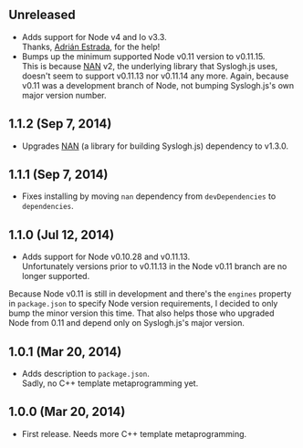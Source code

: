 ## Unreleased
- Adds support for Node v4 and Io v3.3.  
  Thanks, [Adrián Estrada](https://github.com/edsadr), for the help!
- Bumps up the minimum supported Node v0.11 version to v0.11.15.  
  This is because [NAN][nan] v2, the underlying library that Syslogh.js uses,
  doesn't seem to support v0.11.13 nor v0.11.14 any more. Again, because v0.11
  was a development branch of Node, not bumping Syslogh.js's own major version
  number.

## 1.1.2 (Sep 7, 2014)
- Upgrades [NAN][nan] (a library for building Syslogh.js) dependency to v1.3.0.

[nan]: https://github.com/rvagg/nan

## 1.1.1 (Sep 7, 2014)
- Fixes installing by moving `nan` dependency from `devDependencies` to
  `dependencies`.

## 1.1.0 (Jul 12, 2014)
- Adds support for Node v0.10.28 and v0.11.13.  
  Unfortunately versions prior to v0.11.13 in the Node v0.11 branch are no
  longer supported.

Because Node v0.11 is still in development and there's the `engines` property in
`package.json` to specify Node version requirements, I decided to only bump the
minor version this time. That also helps those who upgraded Node from 0.11 and
depend only on Syslogh.js's major version.

## 1.0.1 (Mar 20, 2014)
- Adds description to `package.json`.  
  Sadly, no C++ template metaprogramming yet.

## 1.0.0 (Mar 20, 2014)
- First release. Needs more C++ template metaprogramming.
